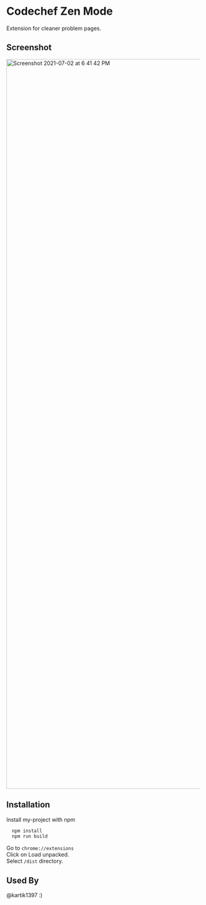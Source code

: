 # Codechef Zen Mode

Extension for cleaner problem pages.

## Screenshot

<img width="1904" alt="Screenshot 2021-07-02 at 6 41 42 PM" src="https://user-images.githubusercontent.com/24036721/124279510-373f3080-db65-11eb-9bf8-527f0a2ab132.png">

## Installation 

Install my-project with npm

```bash 
  npm install
  npm run build
```

Go to `chrome://extensions`\
Click on Load unpacked.\
Select `/dist` directory.

## Used By

@kartik1397 :)
